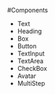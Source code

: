 #Components

- Text
- Heading
- Box
- Button
- TextInput
- TextArea
- CheckBox
- Avatar
- MultiStep
